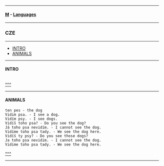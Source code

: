 
---

#### [M](https://github.com/ttltrk/TTT/blob/master/menu.md) - [Languages](https://github.com/ttltrk/TTT/blob/master/LAN/LAN.md)

---

### CZE

---

- [INTRO](#INTRO)
- [ANIMALS](#ANIMALS)

---

#### INTRO

```

```

[^^^](#CZE)

---

#### ANIMALS

```
ten pes - the dog
Vidim psa. - I see a dog.
Vidím psy. - I see dogs.
Vidíš toho psa? - Do you see the dog?
Já toho psa nevidím. - I cannot see the dog.
Vidíme toho psa tady. - We see the dog here.
Vidíš ty psy? - Do you see those dogs?
Ja toho psa nevidim. - I cannot see the dog.
Vidime toho psa tady. - We see the dog here.
```

[^^^](#CZE)

---
